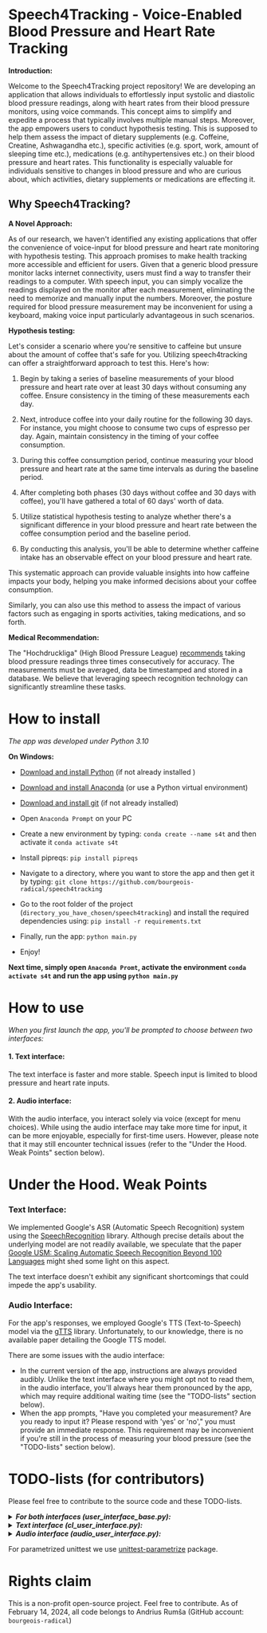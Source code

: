 # Speech4Tracking - Voice-Enabled Blood Pressure and Heart Rate Tracking

**Introduction:**

Welcome to the Speech4Tracking project repository! We are developing an application that allows 
individuals to effortlessly input systolic and diastolic blood pressure readings, 
along with heart rates from their blood pressure monitors, using voice commands. This concept aims to simplify 
and expedite a process that typically involves multiple manual steps. Moreover, the app empowers 
users to conduct hypothesis testing. This is supposed to help them assess the impact of dietary supplements 
(e.g. Coffeine, Creatine, Ashwagandha etc.), specific activities (e.g. sport, work, amount of sleeping time etc.), 
medications (e.g. antihypertensives etc.) on their blood pressure and heart rates.
This functionality is especially valuable for individuals sensitive to changes in blood pressure and who are curious about,
which activities, dietary supplements or medications are effecting it. 

## Why Speech4Tracking?

**A Novel Approach:**

As of our research, we haven't identified any existing applications that offer the convenience of voice-input for 
blood pressure and heart rate monitoring with hypothesis testing. This approach promises to make health tracking more accessible 
and efficient for users. Given that a generic blood pressure monitor lacks internet connectivity, users must 
find a way to transfer their readings to a computer. With speech input, you can simply 
vocalize the readings displayed on the monitor after each measurement, eliminating the 
need to memorize and manually input the numbers. Moreover, the posture required for 
blood pressure measurement may be inconvenient for using a keyboard, making voice 
input particularly advantageous in such scenarios.

**Hypothesis testing:**

Let's consider a scenario where you're sensitive to caffeine but unsure about the amount of coffee that's safe for you. Utilizing speech4tracking can offer a straightforward approach to test this. Here's how:

1. Begin by taking a series of baseline measurements of your blood pressure and heart rate over at least 30 days without consuming any coffee. Ensure consistency in the timing of these measurements each day.


2. Next, introduce coffee into your daily routine for the following 30 days. For instance, you might choose to consume two cups of espresso per day. Again, maintain consistency in the timing of your coffee consumption.


3. During this coffee consumption period, continue measuring your blood pressure and heart rate at the same time intervals as during the baseline period.


4. After completing both phases (30 days without coffee and 30 days with coffee), you'll have gathered a total of 60 days' worth of data.


5. Utilize statistical hypothesis testing to analyze whether there's a significant difference in your blood pressure and heart rate between the coffee consumption period and the baseline period.


6. By conducting this analysis, you'll be able to determine whether caffeine intake has an observable effect on your blood pressure and heart rate.

This systematic approach can provide valuable insights into how caffeine impacts your body, helping you make informed decisions about your coffee consumption.


Similarly, you can also use this method to assess the impact of various factors such as engaging in sports activities, taking medications, and so forth.

**Medical Recommendation:**

The "Hochdruckliga" (High Blood Pressure League) [recommends](https://www.hochdruckliga.de/fileadmin/downloads/presse/pressemeldungen/2019/WHT_Hintergrund_Blutdruckmessen_in_5_Schritten.pdf) 
taking blood pressure readings three times consecutively 
for accuracy. The measurements must be averaged, data be timestamped and stored 
in a database. We believe that leveraging speech recognition technology can significantly streamline these tasks. 

# How to install

_The app was developed under Python 3.10_

**On Windows:**

- [Download and install Python](https://www.python.org/downloads/release/python-31011/) (if not already installed )


- [Download and install Anaconda](https://www.anaconda.com/download) (or use a Python virtual environment)


- [Download and install git](https://git-scm.com/downloads) (if not already installed)


- Open `Anaconda Prompt` on your PC


- Create a new environment by typing: `conda create --name s4t` and then activate it `conda activate s4t`


- Install pipreqs: `pip install pipreqs`


- Navigate to a directory, where you want to store the app and then get it by typing: `git clone https://github.com/bourgeois-radical/speech4tracking`


- Go to the root folder of the project (`directory_you_have_chosen/speech4tracking`) and install the required dependencies using: `pip install -r requirements.txt`


- Finally, run the app: `python main.py`


- Enjoy!


**Next time, simply open `Anaconda Promt`, activate the environment `conda activate s4t` and run the app using `python main.py`**


# How to use
_When you first launch the app, you'll be prompted to choose between two interfaces:_

#### 1. Text interface:

The text interface is faster and more stable. Speech input is limited to blood pressure and heart rate inputs.

#### 2. Audio interface:

With the audio interface, you interact solely via voice (except for menu choices). 
While using the audio interface may take more time for input, it can be more enjoyable, 
especially for first-time users. However, please note that it may still encounter technical issues 
(refer to the "Under the Hood. Weak Points" section below).

# Under the Hood. Weak Points

### Text Interface:

We implemented Google's ASR (Automatic Speech Recognition) system using the 
[SpeechRecognition](https://pypi.org/project/SpeechRecognition/) library. 
Although precise details about the underlying model are not readily available, 
we speculate that the paper 
[Google USM: Scaling Automatic Speech Recognition Beyond 100 Languages](https://arxiv.org/abs/2303.01037) 
might shed some light on this aspect.

The text interface doesn't exhibit any significant shortcomings that could impede the app's usability.

### Audio Interface:

For the app's responses, we employed Google's TTS (Text-to-Speech) model via the 
[gTTS](https://pypi.org/project/gTTS/) library. 
Unfortunately, to our knowledge, there is no available paper detailing the Google TTS model.

There are some issues with the audio interface:

- In the current version of the app, instructions are always provided audibly. 
Unlike the text interface where you might opt not to read them, in the audio interface,
you'll always hear them pronounced by the app, which may require additional waiting time (see the "TODO-lists" section below).
- When the app prompts, "Have you completed your measurement? 
Are you ready to input it? Please respond with 'yes' or 'no'," 
you must provide an immediate response. This requirement may be inconvenient 
if you're still in the process of measuring your blood pressure 
(see the "TODO-lists" section below).

# TODO-lists (for contributors)

Please feel free to contribute to the source code and these TODO-lists.

<details>
  <summary><b><i>For both interfaces (user_interface_base.py):</i></b></summary>
<ul>
  <li>Implement the second menu choice: adding measurements via keyboard</li>
  <li>Implement the third menu choice: adding measurements via .wav files</li>
  <li>Implement the fourth menu choice: print n last records filtered by date or effect (activity, substance etc.)</li>
</ul>
</details>


<details>
  <summary><b><i>Text interface (cl_user_interface.py):</i></b></summary>
<ul>
    <li>Implement a stable method for hypothesis testing (for each feature: systolic, diastolic, heart rates)</li>
    <li>Add a time frame / accepted time gap for hypothesis testing: if a user takes 'pure' measurements daily at 10 a.m.,
then they should be allowed to take affected measurements within a reasonable time frame (e.g., from 9 to 11 a.m.). If this condition is not satisfied, the app should warn that the t-test results may become untrustworthy</li>
    <li>Allow the user to specify data stamps manually</li>
    <li>Support audio input in other languages (German, Russian, Japanese etc.)</li>
    <li>Add more patterns for voice input (like "132 over 77" etc.)</li>
    <li>Enable the user to provide their age, allowing the app to automatically adjust parameters such as F0, shimmer, and jitter for more accurate recognition, especially useful for elderly people</li>
    <li>Allow the user to provide a few supervised inputs (speech and its text target) so that the ASR model can be fine-tuned for each user (potentially achievable with Whisper)</li>
    <li>Provide a user interface with fewer instructions for users who have become accustomed to the app</li>
    <li>Implement automatic generation of reports for doctors (in PDF or another format)</li>
    <li>Introduce unit tests for each method, not only for pattern recognizers. For example, if there is no systolic, diastolic, or heart rate (a user simply didn't pronounce any of them), then `None` will be returned, and NumPy's mean cannot be calculated with `None`. This error must be fixed. More unit tests are needed!</li>
</ul>
</details>


<details>
  <summary><b><i>Audio interface (audio_user_interface.py):</i></b></summary>
<ul>
  <li>Provide an interface where app-generated utterances have fewer instructions for users who have already become accustomed to the app</li>
  <li>Modify the prompt "Have you done your measurement? Are you ready to input it? Tell me yes or no". After that, the user's response must not follow immediately (as it does now). The user may still be measuring their blood pressure. Additionally, fix any errors occurring in the case of a negative ('no') response</li>
<li>Implement menu choice via voice input</li>
  <li>Add utterances for different numbers of measurements:
    <ul>
    <li>"Have you done your first/second/third measurement?"</li>
    <li>"Here are the average rates from one/two/three measurements..."</li>
    </ul>
</li>
</ul>
</details>

For parametrized unittest we use [unittest-parametrize](https://github.com/adamchainz/unittest-parametrize) package.

# Rights claim
This is a non-profit open-source project. Feel free to contribute. As of February 14, 2024, all code belongs to
Andrius Rumša (GitHub account: `bourgeois-radical`)


